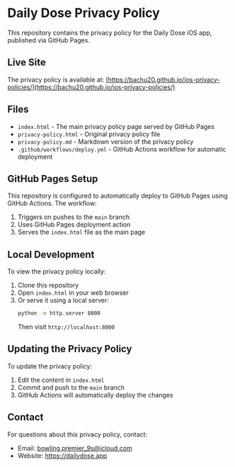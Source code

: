 # Daily Dose Privacy Policy

This repository contains the privacy policy for the Daily Dose iOS app, published via GitHub Pages.

## Live Site

The privacy policy is available at: [https://bachu20.github.io/ios-privacy-policies/](https://bachu20.github.io/ios-privacy-policies/)

## Files

- `index.html` - The main privacy policy page served by GitHub Pages
- `privacy-policy.html` - Original privacy policy file
- `privacy-policy.md` - Markdown version of the privacy policy
- `.github/workflows/deploy.yml` - GitHub Actions workflow for automatic deployment

## GitHub Pages Setup

This repository is configured to automatically deploy to GitHub Pages using GitHub Actions. The workflow:

1. Triggers on pushes to the `main` branch
2. Uses GitHub Pages deployment action
3. Serves the `index.html` file as the main page

## Local Development

To view the privacy policy locally:

1. Clone this repository
2. Open `index.html` in your web browser
3. Or serve it using a local server:
   ```bash
   python -m http.server 8000
   ```
   Then visit `http://localhost:8000`

## Updating the Privacy Policy

To update the privacy policy:

1. Edit the content in `index.html`
2. Commit and push to the `main` branch
3. GitHub Actions will automatically deploy the changes

## Contact

For questions about this privacy policy, contact:
- Email: bowling.premier_9s@icloud.com
- Website: https://dailydose.app 